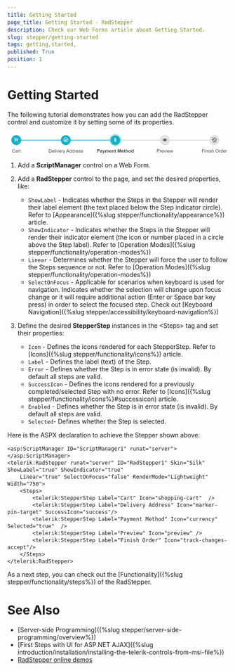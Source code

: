 ```yaml
---
title: Getting Started 
page_title: Getting Started - RadStepper
description: Check our Web Forms article about Getting Started.
slug: stepper/getting-started
tags: getting,started,
published: True
position: 1
---
```


# Getting Started 

The following tutorial demonstrates how you can add the RadStepper control and customize it by setting some of its properties.

![Stepper overview](images/stepper-getting-started.png)

1. Add a **ScriptManager** control on a Web Form.

1. Add a **RadStepper** control to the page, and set the desired properties, like:

    * `ShowLabel` - Indicates whether the Steps in the Stepper will render their label element (the text placed below the Step indicator circle). Refer to [Appearance]({%slug stepper/functionality/appearance%}) article.
    * `ShowIndicator` - Indicates whether the Steps in the Stepper will render their indicator element (the icon or number placed in a circle above the Step label). Refer to [Operation Modes]({%slug stepper/functionality/operation-modes%})
    * `Linear` - Determines whether the Stepper will force the user to follow the Steps sequence or not. Refer to [Operation Modes]({%slug stepper/functionality/operation-modes%})
    * `SelectOnFocus` - Applicable for scenarios when keyboard is used for navigation. Indicates whether the selection will change upon focus change or it will require additional action (Enter or Space bar key press) in order to select the focused step. Check out [Keyboard Navigation]({%slug stepper/accessibility/keyboard-navigation%})

1. Define the desired **StepperStep** instances in the &lt;Steps&gt; tag and set their properties:

    * `Icon` - Defines the icons rendered for each StepperStep. Refer to [Icons]({%slug stepper/functionality/icons%}) article.
    * `Label` - Defines the label (text) of the Step.
    * `Error` - Defines whether the Step is in error state (is invalid). By default all steps are valid.
    * `SuccessIcon` - Defines the icons rendered for a previously completed/selected Step with no error. Refer to [Icons]({%slug stepper/functionality/icons%}#successicon) article.
    * `Enabled` - Defines whether the Step is in error state (is invalid). By default all steps are valid.
    * `Selected`- Defines whether the Step is selected.

Here is the ASPX declaration to achieve the Stepper shown above:

````ASP.NET
<asp:ScriptManager ID="ScriptManager1" runat="server"></asp:ScriptManager>
<telerik:RadStepper runat="server" ID="RadStepper1" Skin="Silk" ShowLabel="true" ShowIndicator="true"
    Linear="true" SelectOnFocus="false" RenderMode="Lightweight" Width="750">
    <Steps>
        <telerik:StepperStep Label="Cart" Icon="shopping-cart"  />
        <telerik:StepperStep Label="Delivery Address" Icon="marker-pin-target" SuccessIcon="success"/>
        <telerik:StepperStep Label="Payment Method" Icon="currency" Selected="true"  />
        <telerik:StepperStep Label="Preview" Icon="preview" />
        <telerik:StepperStep Label="Finish Order" Icon="track-changes-accept"/>
    </Steps>
</telerik:RadStepper>
````

 As a next step, you can check out the [Functionality]({%slug stepper/functionality/steps%}) of the RadStepper.


# See Also
 * [Server-side Programming]({%slug stepper/server-side-programming/overview%})
 * [First Steps with UI for ASP.NET AJAX]({%slug introduction/installation/installing-the-telerik-controls-from-msi-file%})
 * [RadStepper online demos](https://demos.telerik.com/aspnet-ajax/stepper/overview/defaultcs.aspx)



